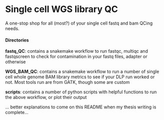 # Single cell WGS library QC

A one-stop shop for all (most?) of your single cell fastq and bam QCing needs.


#### Directories
**fastq_QC**: contains a snakemake workflow to run fastqc, multiqc and fastqscreen to check for contamination in your fastq files, adapter or otherwise

**WGS_BAM_QC**: contains a snakemake workflow to run a number of single cell whole genome BAM library metrics to see if your DLP run worked or not. Most tools run are from GATK, though some are custom 

**scripts**: contains a number of python scripts with helpful functions to run the above workflow, or plot their output


... better explanations to come on this README when my thesis writing is complete...
